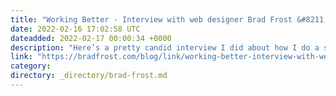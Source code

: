 ```yaml
---
title: "Working Better - Interview with web designer Brad Frost &#8211; Noisli"
date: 2022-02-16 17:02:58 UTC
dateadded: 2022-02-17 00:00:34 +0000
description: "Here’s a pretty candid interview I did about how I do a shit job of taking care of myself and my wellbeing. But I’m working on it! Ever feel like you wish you had more time in the day? Guess […]"
link: "https://bradfrost.com/blog/link/working-better-interview-with-web-designer-brad-frost-noisli/"
category:
directory: _directory/brad-frost.md
---
```

